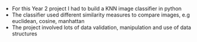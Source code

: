 - For this Year 2 project I had to build a KNN image classifier in python
- The classifier used different similarity measures to compare images, e.g euclidean, cosine, manhattan
- The project involved lots of data validation, manipulation and use of data structures
